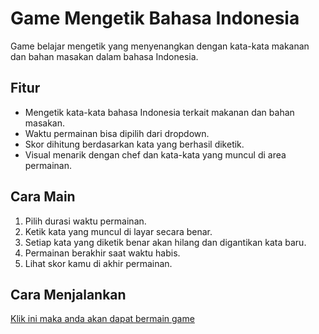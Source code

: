 # Game Mengetik Bahasa Indonesia

Game belajar mengetik yang menyenangkan dengan kata-kata makanan dan bahan masakan dalam bahasa Indonesia.

## Fitur
- Mengetik kata-kata bahasa Indonesia terkait makanan dan bahan masakan.
- Waktu permainan bisa dipilih dari dropdown.
- Skor dihitung berdasarkan kata yang berhasil diketik.
- Visual menarik dengan chef dan kata-kata yang muncul di area permainan.

## Cara Main
1. Pilih durasi waktu permainan.
2. Ketik kata yang muncul di layar secara benar.
3. Setiap kata yang diketik benar akan hilang dan digantikan kata baru.
4. Permainan berakhir saat waktu habis.
5. Lihat skor kamu di akhir permainan.

## Cara Menjalankan
[Klik ini maka anda akan dapat bermain game](url-link)
